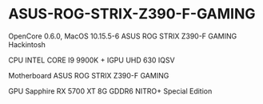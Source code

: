 # ASUS-ROG-STRIX-Z390-F-GAMING
OpenCore 0.6.0, MacOS 10.15.5-6
ASUS ROG STRIX Z390-F GAMING  Hackintosh

CPU              INTEL CORE I9 9900K + IGPU UHD 630 IQSV 

Motherboard      ASUS ROG STRIX Z390-F GAMING 

GPU              Sapphire RX 5700 XT 8G GDDR6 NITRO+ Special Edition 
